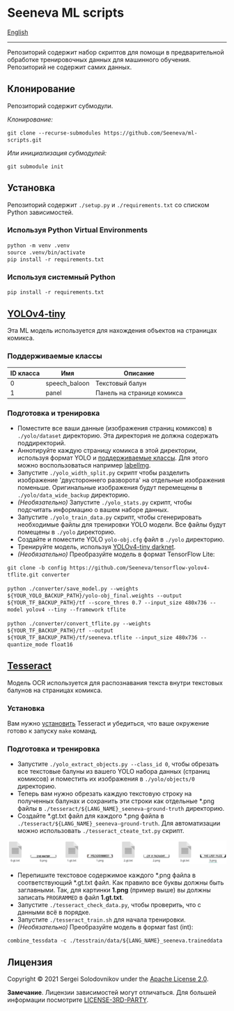 # Seeneva ML scripts

[English](../README.md)
___

Репозиторий содержит набор скриптов для помощи в предварительной обработке тренировочных данных для машинного обучения. Репозиторий не содержит самих данных.

## Клонирование

Репозиторий содержит субмодули.

*Клонирование:*

```console
git clone --recurse-submodules https://github.com/Seeneva/ml-scripts.git
```

*Или инициализация субмодулей:*

```console
git submodule init
```

## Установка

Репозиторий содержит `./setup.py` и `./requirements.txt` со списком Python зависимостей.

### Используя Python Virtual Environments

```console
python -m venv .venv
source .venv/bin/activate
pip install -r requirements.txt
```

### Используя системный Python

```console
pip install -r requirements.txt
```

## [YOLOv4-tiny](https://github.com/AlexeyAB/darknet)

Эта ML модель используется для нахождения объектов на страницах комикса.

### Поддерживаемые классы

| ID класса | Имя           | Описание                   |
| --------- | ------------- | -------------------------- |
| 0         | speech_baloon | Текстовый балун            |
| 1         | panel         | Панель на странице комикса |

### Подготовка и тренировка

- Поместите все ваши данные (изображения страниц комиксов) в `./yolo/dataset` директорию. Эта директория не должна содержать поддиректорий.
- Аннотируйте каждую страницу комикса в этой директории, используя формат YOLO и [поддерживаемые классы](#поддерживаемые-классы). Для этого можно воспользоваться например [labelImg](https://github.com/tzutalin/labelImg).
- Запустите `./yolo_width_split.py` скрипт чтобы разделить изображение 'двустороннего разворота' на отдельные изображения поменьше. Оригинальные изображения будут перемещены в `./yolo/data_wide_backup` директорию.
- *(Необязательно)* Запустите `./yolo_stats.py` скрипт, чтобы подсчитать информацию о вашем наборе данных.
- Запустите `./yolo_train_data.py` скрипт, чтобы сгенерировать необходимые файлы для тренировки YOLO модели. Все файлы будут помещены в `./yolo` директорию.
- Создайте и поместите YOLO `yolo-obj.cfg` файл в `./yolo` директорию.
- Тренируйте модель, используя [YOLOv4-tiny darknet](https://github.com/AlexeyAB/darknet#how-to-train-tiny-yolo-to-detect-your-custom-objects).
- *(Необязательно)* Преобразуйте модель в формат TensorFlow Lite:

```console
git clone -b config https://github.com/Seeneva/tensorflow-yolov4-tflite.git converter

python ./converter/save_model.py --weights ${YOUR_YOLO_BACKUP_PATH}/yolo-obj_final.weights --output ${YOUR_TF_BACKUP_PATH}/tf --score_thres 0.7 --input_size 480x736 --model yolov4 --tiny --framework tflite

python ./converter/convert_tflite.py --weights ${YOUR_TF_BACKUP_PATH}/tf --output ${YOUR_TF_BACKUP_PATH}/tf/seeneva.tflite --input_size 480x736 --quantize_mode float16
```

## [Tesseract](https://github.com/tesseract-ocr/tesseract)

Модель OCR используется для распознавания текста внутри текстовых балунов на страницах комикса.

### Установка

Вам нужно [установить](https://tesseract-ocr.github.io/tessdoc/Downloads.html) Tesseract и убедиться, что ваше окружение готово к запуску `make` команд.

### Подготовка и тренировка

- Запустите `./yolo_extract_objects.py --class_id 0`, чтобы обрезать все текстовые балуны из вашего YOLO набора данных (страниц комиксов) и поместить их изображения в `./yolo/objects/0` директорию.
- Теперь вам нужно обрезать каждую текстовую строку на полученных балунах и сохранить эти строки как отдельные \*.png файлы в `./tesseract/${LANG_NAME}_seeneva-ground-truth` директорию.
- Создайте \*.gt.txt файл для каждого \*.png файла в `./tesseract/${LANG_NAME}_seeneva-ground-truth`. Для автоматизации можно использовать `./tesseract_cteate_txt.py` скрипт.

![Так должна выглядеть ваша директория](img/tesseract_dataset.jpg)

- Перепишите текстовое содержимое каждого \*.png файла в соответствующий \*.gt.txt файл. Как правило все буквы должны быть заглавными. Так, для картинки **1.png** (пример выше) вы должны записать `PROGRAMMED` в файл **1.gt.txt**.
- Запустите `./tesseract_check_data.py`, чтобы проверить, что с данными всё в порядке.
- Запустите `./tesseract_train.sh` для начала тренировки.
- *(Необязательно)* Преобразуйте модель в формат fast (int):

```console
combine_tessdata -c ./tesstrain/data/${LANG_NAME}_seeneva.traineddata
```

## Лицензия

Copyright © 2021 Sergei Solodovnikov under the [Apache License 2.0](../LICENSE).

**Замечание**. Лицензии зависимостей могут отличаться. Для большей информации посмотрите [LICENSE-3RD-PARTY](3RD-PARTY-LICENSES.md).
